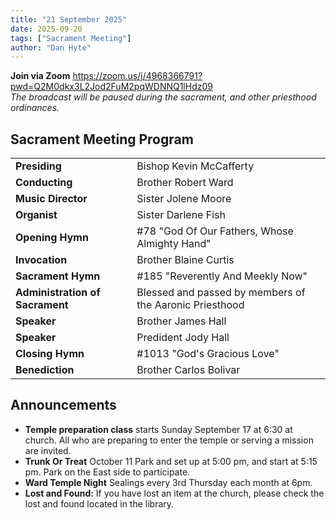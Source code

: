 ```yaml
---
title: "21 September 2025"
date: 2025-09-20
tags: ["Sacrament Meeting"]
author: "Dan Hyte"
---
```


**Join via Zoom**
<https://zoom.us/j/4968366791?pwd=Q2M0dkx3L2Jod2FuM2pqWDNNQ1lHdz09><br>
*The broadcast will be paused during the sacrament, and other priesthood ordinances.*
## Sacrament Meeting Program


|                                    |                                                        |
| -------------------------------    | -----------------------------------                    |
| **Presiding**                      | Bishop Kevin McCafferty                                |
| **Conducting**                     | Brother Robert Ward                                    |
| **Music Director**                 | Sister Jolene Moore                                    |
| **Organist**                       | Sister Darlene Fish                                    |
| **Opening Hymn**                   | #78 "God Of Our Fathers, Whose Almighty Hand"          |
| **Invocation**                     | Brother Blaine Curtis                                  |
| **Sacrament Hymn**                 | #185 "Reverently And Meekly Now"                     |
| **Administration of Sacrament**    | Blessed and passed by members of the Aaronic Priesthood|
| **Speaker**                        | Brother James Hall                                     |
| **Speaker**                        | Predident Jody Hall                                    |
| **Closing Hymn**                   | #1013 "God's Gracious Love"                          |
| **Benediction**                    | Brother Carlos Bolivar                                 |


## Announcements

- **Temple preparation class** starts Sunday September 17 at 6:30 at church. All who are preparing to enter the temple or serving a mission are invited.
- **Trunk Or Treat** October 11 Park and set up at 5:00 pm, and start at 5:15 pm. Park on the East side to participate.
- **Ward Temple Night** Sealings every 3rd Thursday each month at 6pm.
- **Lost and Found:** If you have lost an item at the church, please check the lost and found located in the library.